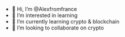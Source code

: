 - 👋 Hi, I’m @Alexfromfrance
- 👀 I’m interested in learning
- 🌱 I’m currently learning crypto & blockchain
- 💞️ I’m looking to collaborate on crypto

<!---
Alexfromfrance/Alexfromfrance is a ✨ special ✨ repository because its `README.md` (this file) appears on your GitHub profile.
You can click the Preview link to take a look at your changes.
--->
